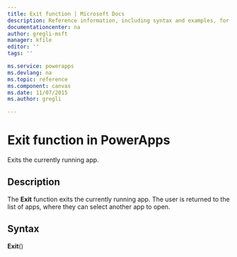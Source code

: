 ```yaml
---
title: Exit function | Microsoft Docs
description: Reference information, including syntax and examples, for the Exit function in PowerApps
documentationcenter: na
author: gregli-msft
manager: kfile
editor: ''
tags: ''

ms.service: powerapps
ms.devlang: na
ms.topic: reference
ms.component: canvas
ms.date: 11/07/2015
ms.author: gregli

---
```

# Exit function in PowerApps
Exits the currently running app.

## Description
The **Exit** function exits the currently running app.  The user is returned to the list of apps, where they can select another app to open.

## Syntax
**Exit**()

